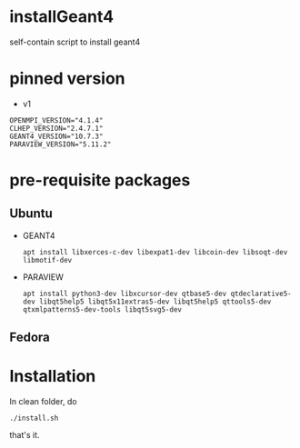 # installGeant4

self-contain script to install geant4

# pinned version

 - v1
 ```
 OPENMPI_VERSION="4.1.4"
 CLHEP_VERSION="2.4.7.1"
 GEANT4_VERSION="10.7.3"
 PARAVIEW_VERSION="5.11.2"
 ```

# pre-requisite packages

## Ubuntu
 - GEANT4
   ```
   apt install libxerces-c-dev libexpat1-dev libcoin-dev libsoqt-dev libmotif-dev
   ```

 - PARAVIEW
   ```
   apt install python3-dev libxcursor-dev qtbase5-dev qtdeclarative5-dev libqt5help5 libqt5x11extras5-dev libqt5help5 qttools5-dev qtxmlpatterns5-dev-tools libqt5svg5-dev
   ```

## Fedora

# Installation

In clean folder, do

```
./install.sh
```

that's it.
